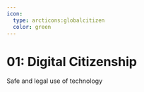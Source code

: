 ```yaml
---
icon:
  type: arcticons:globalcitizen
  color: green
---
```


# 01: Digital Citizenship

Safe and legal use of technology

